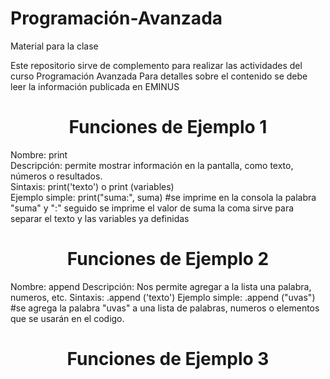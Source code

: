 # Programación-Avanzada
Material para la clase


Este repositorio sirve de complemento para realizar las actividades del curso Programación Avanzada
Para detalles sobre el contenido se debe leer la información publicada en EMINUS


<h1 align = "center"> Funciones de Ejemplo 1 </h1>
Nombre: print <br>
Descripción: permite mostrar información en la pantalla, como texto, números o resultados. <br>
Sintaxis: print('texto') o print (variables) <br>
Ejemplo simple: print("suma:", suma) #se imprime en la consola la palabra "suma" y ":" seguido se imprime el valor de suma la coma sirve para separar el texto y las variables ya definidas

<h1 align = "center"> Funciones de Ejemplo 2 </h1>
Nombre: append
Descripción: Nos permite agregar a la lista una palabra, numeros, etc.
Sintaxis: .append ('texto')
Ejemplo simple: .append ("uvas") #se agrega la palabra "uvas" a una lista de palabras, numeros o elementos que se usarán en el codigo.

<h1 align = "center"> Funciones de Ejemplo 3 </h1>
